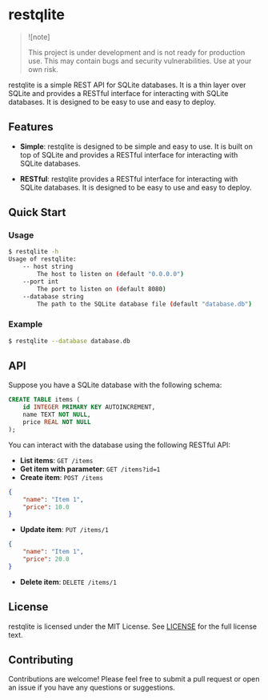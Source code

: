 # restqlite

> ![note]
>
> This project is under development and is not ready for production use. This may contain bugs and security vulnerabilities. Use at your own risk.

restqlite is a simple REST API for SQLite databases. It is a thin layer over SQLite and provides a RESTful interface for interacting with SQLite databases. It is designed to be easy to use and easy to deploy.

## Features

- **Simple**: restqlite is designed to be simple and easy to use. It is built on top of SQLite and provides a RESTful interface for interacting with SQLite databases.

- **RESTful**: restqlite provides a RESTful interface for interacting with SQLite databases. It is designed to be easy to use and easy to deploy.


## Quick Start

### Usage

```bash
$ restqlite -h
Usage of restqlite:
    -- host string
        The host to listen on (default "0.0.0.0")
    --port int
        The port to listen on (default 8080)
    --database string
        The path to the SQLite database file (default "database.db")
```

### Example

```bash
$ restqlite --database database.db
```

## API

Suppose you have a SQLite database with the following schema:

```sql
CREATE TABLE items (
    id INTEGER PRIMARY KEY AUTOINCREMENT,
    name TEXT NOT NULL,
    price REAL NOT NULL
);
```

You can interact with the database using the following RESTful API:

- **List items**: `GET /items`
- **Get item with parameter**: `GET /items?id=1`
- **Create item**: `POST /items`

```json
{
    "name": "Item 1",
    "price": 10.0
}
```

- **Update item**: `PUT /items/1`

```json
{
    "name": "Item 1",
    "price": 20.0
}
```

- **Delete item**: `DELETE /items/1`

## License

restqlite is licensed under the MIT License. See [LICENSE](LICENSE) for the full license text.

## Contributing

Contributions are welcome! Please feel free to submit a pull request or open an issue if you have any questions or suggestions.
